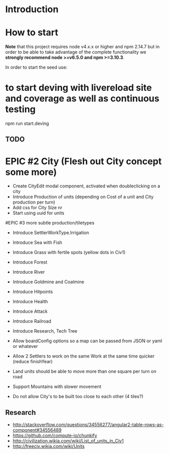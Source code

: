 # Introduction

# How to start

**Note** that this project requires node v4.x.x or higher and npm 2.14.7 but in order to be able to take advantage of the complete functionality we **strongly recommend node >=v6.5.0 and npm >=3.10.3**.

In order to start the seed use:

# to start deving with livereload site and coverage as well as continuous testing
npm run start.deving

## TODO
 # EPIC #2 City (Flesh out City concept some more)
 - Create CityEdit modal component, activated when doubleclicking on a city
 - Introduce Production of units (depending on Cost of a unit and City production per turn)
 - Add css for City Size nr
 - Start using uuid for units

 #EPIC #3 more subtle production/tiletypes
 - Introduce SettlerWorkType.Irrigation
 - Introduce Sea with Fish
 - Introduce Grass with fertile spots (yellow dots in Civ1)
 - Introduce Forest
 - Introduce River
 - Introduce Goldmine and Coalmine

 - Introduce Hitpoints
 - Introduce Health
 - Introduce Attack
 - Introduce Railroad
 - Introduce Research, Tech Tree
 - Allow boardConfig options so a map can be passed from JSON or yaml or whatever
 - Allow 2 Settlers to work on the same Work at the same time quicker (reduce finishYear)
 - Land units should be able to move more than one square per turn on road
 - Support Mountains with slower movement
 - Do not allow City's to be built too close to each other (4 tiles?)

## Research
 - http://stackoverflow.com/questions/34556277/angular2-table-rows-as-component#34556489
 - https://github.com/compute-io/chunkify
 - http://civilization.wikia.com/wiki/List_of_units_in_Civ1
 - http://freeciv.wikia.com/wiki/Units